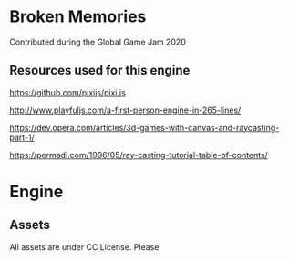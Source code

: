 # Broken Memories

Contributed during the Global Game Jam 2020



## Resources used for this engine

https://github.com/pixijs/pixi.js

http://www.playfuljs.com/a-first-person-engine-in-265-lines/

https://dev.opera.com/articles/3d-games-with-canvas-and-raycasting-part-1/

https://permadi.com/1996/05/ray-casting-tutorial-table-of-contents/

# Engine

## Assets

All assets are under CC License. Please 